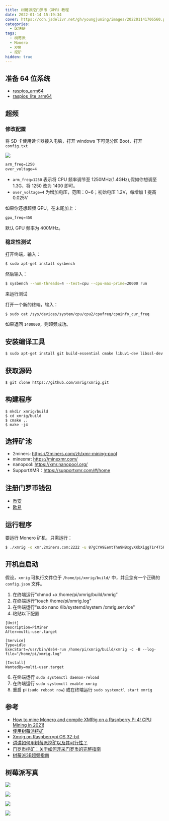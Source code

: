 ```yaml
---
title: 树莓派挖门罗币（XMR）教程
date: 2022-01-14 15:19:34
cover: https://cdn.jsdelivr.net/gh/youngjuning/images/202201141706560.png
categories:
  - 区块链
tags:
  - 树莓派
  - Monero
  - XMR
  - 挖矿
hidden: true
---
```


## 准备 64 位系统

- [raspios_arm64](https://downloads.raspberrypi.org/raspios_arm64/images/)
- [raspios_lite_arm64](https://downloads.raspberrypi.org/raspios_lite_arm64/images/)

## 超频

### 修改配置

将 SD 卡使用读卡器接入电脑，打开 windows 下可见分区 Boot，打开 `config.txt`

![](https://s2.loli.net/2022/01/16/7aKoCeuMYphESnk.png)

```txt
arm_freq=1250
over_voltage=4
```

- `arm_freq=1250` 表示将 CPU 频率调节至 1250MHz(1.4GHz),假如你想调至 1.3G，将 1250 改为 1400 即可。
- `over_voltage=4` 为增加电压，范围：0~6；初始电压 1.2V，每增加 1 提高 0.025V

如果你还想超频 GPU，在末尾加上：

```txt
gpu_freq=450
```

默认 GPU 频率为 400MHz。

### 稳定性测试

打开终端，输入：

```sh
$ sudo apt-get install sysbench
```

然后输入：

```sh
$ sysbench --num-threads=4 --test=cpu --cpu-max-prime=20000 run
```

来运行测试

打开一个新的终端，输入：

```sh
$ sudo cat /sys/devices/system/cpu/cpu2/cpufreq/cpuinfo_cur_freq
```

如果返回 `1400000`，则超频成功。

## 安装编译工具

```sh
$ sudo apt-get install git build-essential cmake libuv1-dev libssl-dev libhwloc-dev
```

## 获取源码

```sh
$ git clone https://github.com/xmrig/xmrig.git
```

## 构建程序

```
$ mkdir xmrig/build
$ cd xmrig/build
$ cmake ..
$ make -j4
```

## 选择矿池

- 2miners: https://2miners.com/zh/xmr-mining-pool
- minexmr: https://minexmr.com/
- nanopool: https://xmr.nanopool.org/
- SupportXMR：https://supportxmr.com/#/home

## 注册门罗币钱包

- [币安](https://www.binance.com/zh-CN/my/wallet/account/main/deposit/crypto/XMR)
- [欧易](https://www.okex.com/balance/recharge/xmr)

## 运行程序

要运行 Monero 矿机，只需运行：

```sh
$ ./xmrig -o xmr.2miners.com:2222 -u 87gCYA9EemtThn9NBxgvXKbXiggT1r4T5Pezq8myvAaHep2hsVnk5veABZKhi4PcAuAJ4pA5nqg6wEhfNhGxDcQJ87Ugt5G -k --coin monero --proxy=127.0.0.1:1090 --donate-level 1
```

## 开机自启动

假设，`xmrig` 可执行文件位于 `/home/pi/xmrig/build/` 中，并且您有一个正确的 `config.json` 文件。

1. 在终端运行“chmod +x /home/pi/xmrig/build/xmrig”
2. 在终端运行“touch /home/pi/xmrig.log”
3. 在终端运行“sudo nano /lib/systemd/system /xmrig.service"
4. 粘贴以下配置

```
[Unit]
Description=PiMiner
After=multi-user.target

[Service]
Type=idle
ExecStart=/usr/bin/ds64-run /home/pi/xmrig/build/xmrig -c -B --log-file="/home/pi/xmrig.log"

[Install]
WantedBy=multi-user.target
```

6. 在终端运行 `sudo systemctl daemon-reload`
7. 在终端运行 `sudo systemctl enable xmrig`
8. 重启 pi (`sudo reboot now`) 或在终端运行 `sudo systemctl start xmrig`

## 参考

- [How to mine Monero and compile XMRig on a Raspberry Pi 4! CPU Mining in 2021!](https://blockforums.org/topic/1257-how-to-mine-monero-and-compile-xmrig-on-a-raspberry-pi-4-cpu-mining-in-2021/)
- [使用树莓派挖矿](https://wrdll.com/article/xmr-miner-raspberrypi)
- [Xmrig on Raspberrypi OS 32-bit](https://forums.raspberrypi.com/viewtopic.php?t=305983)
- [讲讲如何用树莓派挖矿以及其可行性？](http://www.ethospool.com/kuaixun/282917.html)
- [门罗币挖矿：关于如何开采门罗币的完整指南](https://cn.bitdegree.org/crypto/jiao-cheng/menluobi-wakuang)
- [树莓派3B超频指南](https://www.jianshu.com/p/53e85e3f2547)

## 树莓派写真

![](https://cdn.jsdelivr.net/gh/youngjuning/images/202201141600885.png)

![](https://cdn.jsdelivr.net/gh/youngjuning/images/202201141702527.png)

![](https://cdn.jsdelivr.net/gh/youngjuning/images/202201141706560.png)

![](https://cdn.jsdelivr.net/gh/youngjuning/images/202201141746792.png)
